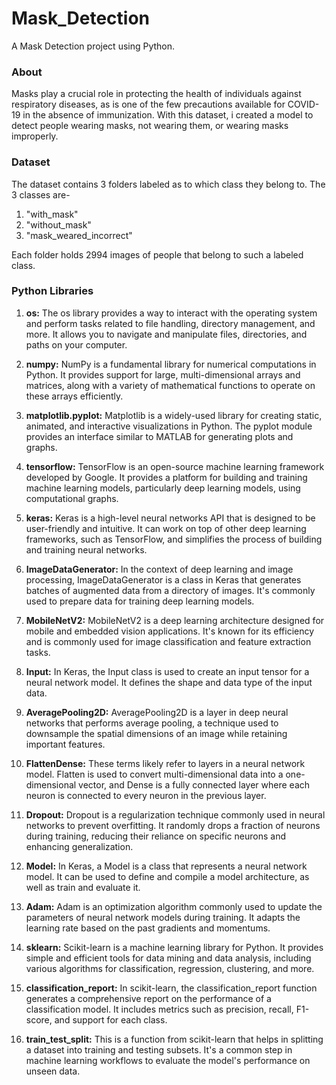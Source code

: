 # Mask_Detection
A Mask Detection project using Python.

### About
Masks play a crucial role in protecting the health of individuals against respiratory diseases, as is one of the few precautions available for COVID-19 in the absence of immunization. With this dataset, i created a model to detect people wearing masks, not wearing them, or wearing masks improperly.

### Dataset
The dataset contains 3 folders labeled as to which class they belong to. 
The 3 classes are-
1. "with_mask"
2. "without_mask"
3. "mask_weared_incorrect"

Each folder holds 2994 images of people that belong to such a labeled class.

### Python Libraries
1. **os:** The os library provides a way to interact with the operating system and perform tasks related to file handling, directory management, and more. It allows you to navigate and manipulate files, directories, and paths on your computer.

2. **numpy:** NumPy is a fundamental library for numerical computations in Python. It provides support for large, multi-dimensional arrays and matrices, along with a variety of mathematical functions to operate on these arrays efficiently.

3. **matplotlib.pyplot:** Matplotlib is a widely-used library for creating static, animated, and interactive visualizations in Python. The pyplot module provides an interface similar to MATLAB for generating plots and graphs.

4. **tensorflow:** TensorFlow is an open-source machine learning framework developed by Google. It provides a platform for building and training machine learning models, particularly deep learning models, using computational graphs.

5. **keras:** Keras is a high-level neural networks API that is designed to be user-friendly and intuitive. It can work on top of other deep learning frameworks, such as TensorFlow, and simplifies the process of building and training neural networks.

6. **ImageDataGenerator:** In the context of deep learning and image processing, ImageDataGenerator is a class in Keras that generates batches of augmented data from a directory of images. It's commonly used to prepare data for training deep learning models.

7. **MobileNetV2:** MobileNetV2 is a deep learning architecture designed for mobile and embedded vision applications. It's known for its efficiency and is commonly used for image classification and feature extraction tasks.

8. **Input:** In Keras, the Input class is used to create an input tensor for a neural network model. It defines the shape and data type of the input data.

9. **AveragePooling2D:** AveragePooling2D is a layer in deep neural networks that performs average pooling, a technique used to downsample the spatial dimensions of an image while retaining important features.

10. **FlattenDense:** These terms likely refer to layers in a neural network model. Flatten is used to convert multi-dimensional data into a one-dimensional vector, and Dense is a fully connected layer where each neuron is connected to every neuron in the previous layer.

11. **Dropout:** Dropout is a regularization technique commonly used in neural networks to prevent overfitting. It randomly drops a fraction of neurons during training, reducing their reliance on specific neurons and enhancing generalization.

12. **Model:** In Keras, a Model is a class that represents a neural network model. It can be used to define and compile a model architecture, as well as train and evaluate it.

13. **Adam:** Adam is an optimization algorithm commonly used to update the parameters of neural network models during training. It adapts the learning rate based on the past gradients and momentums.

14. **sklearn:** Scikit-learn is a machine learning library for Python. It provides simple and efficient tools for data mining and data analysis, including various algorithms for classification, regression, clustering, and more.

15. **classification_report:** In scikit-learn, the classification_report function generates a comprehensive report on the performance of a classification model. It includes metrics such as precision, recall, F1-score, and support for each class.

16. **train_test_split:** This is a function from scikit-learn that helps in splitting a dataset into training and testing subsets. It's a common step in machine learning workflows to evaluate the model's performance on unseen data.

